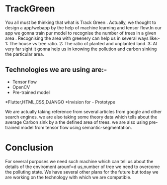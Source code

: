 # TrackGreen

You all must be thinking that what is Track Green .
Actually, we thought to design a app/webapp by the help of machine learning and tensor flow.In our app we gonna train pur model to recognise the number of trees in a given area .
Recognising the area with greenery can help us in several ways like:-
 1: The house vs tree ratio.
 2: The ratio of planted and unplanted land.
 3: At very far sight it gonna help us in knowing the pollution and carbon sinking the particular area.

## Technologies we are using are:-
  * Tensor flow
  * OpenCV
  * Pre-trained model

  *Flutter,HTML,CSS,DJANGO
  *Invision for  - Prototype 

We are actually taking reference from several articles from google and other search engines.
we are also taking some theory data which tells about the average Carbon sink by a the defined area of trees.
we are also using pre-trained model from tensor flow using semantic-segmentation.


# Conclusion

  For several purposes we need such machine which can tell us about the details of the enviroment arounf=d us,number of tree we need to overcome the polluting state.
We have several other plans for the future but today we are working on the technology with which we are compatible.


  
